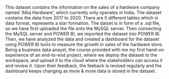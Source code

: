 This dataset contains the information on the sales of a hardware company named 'Atliq Hardware', which currently only operates in India. The dataset contains the data from 2017 to 2020. 
There are 5 different tables which in data format, represents a star formation. 
The datset is in form of a .sql file, so we have first uploaded the file onto the MySQL server. 
Then connecting the MySQL server and POWER BI, we imported the dataset into POWER BI. Then, we have analyzed the data and created a dashboard for the dataset using POWER BI tools to measure the growth in sales of the hardware store. 
Being a business data anayst, the course provided with me my first hand-on experience of an end-to-end project, where we deploy the dataset to the workspace, and upload it to the cloud where the stakeholders can access it and review it. 
Upon their feedback, the feeback is revised regularly and the dashboard keeps changing as more & more data is stored in the dataset.
